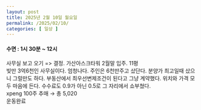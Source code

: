 ```yaml
---
layout: post
title: 2025년 2월 10일 월요일
permalink: /2025/02/10/
categories: [ 일상 ]
---
```

#### 수면 : 1시 30분 ~ 12시<br/>
사무실 보고 오기 => 결정. 가산아스크타워 2월말 입주. 11평<br/>
빚만 3억6천인 사무실이다. 엄청나다. 주인은 6천만주고 샀단다. 분양가 최고일때 샀으니 그럴만도 하다. 부동산에서 최우선변제조건이 된다고 그냥 계약했다. 위치와 가격 모두 마음에 든다. 수수료도 0.9가 아닌 0.5로 그 자리에서 쇼부쳤다.<br/>
xpeng 100주 추매 → 총 5,020<br/>
운동완료